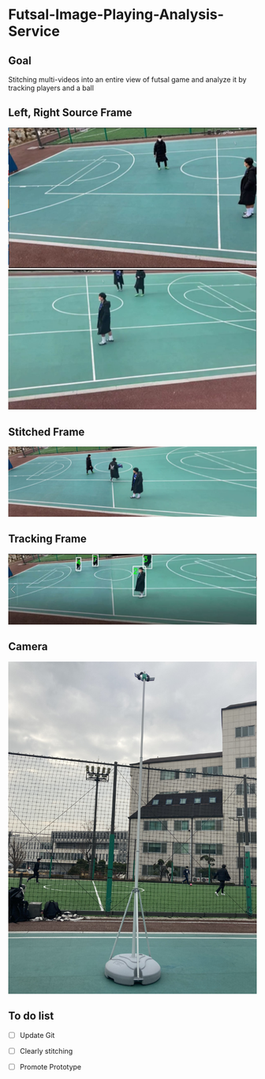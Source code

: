 # Futsal-Image-Playing-Analysis-Service
## Goal 
Stitching multi-videos into an entire view of futsal game and analyze it by tracking players and a ball

## Left, Right Source Frame
![img](./img/left.JPG)
![img](./img/right.JPG) 

## Stitched Frame
![img](./img/frame.png)

## Tracking Frame
![img](./img/tracking.JPG)

## Camera
![img](./img/camera.jpg)

## To do list
- [ ] Update Git 
- [ ] Clearly stitching
- [ ] Promote Prototype


